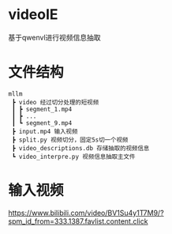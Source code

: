 # videoIE
基于qwenvl进行视频信息抽取


# 文件结构
```mermaid
mllm
 ┣ video 经过切分处理的短视频
 ┃ ┣ segment_1.mp4
 ┃ ┣ ...
 ┃ ┗ segment_9.mp4
 ┣ input.mp4 输入视频
 ┣ split.py 视频切分，固定5s切一个视频
 ┣ video_descriptions.db 存储抽取的视频信息
 ┗ video_interpre.py 视频信息抽取主文件
```
 # 输入视频

 https://www.bilibili.com/video/BV1Su4y1T7M9/?spm_id_from=333.1387.favlist.content.click
